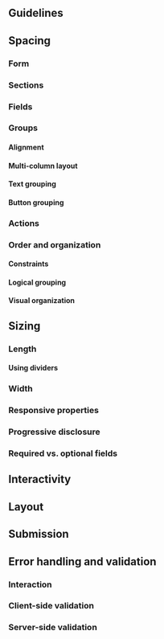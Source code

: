 ## Guidelines

## Spacing

### Form

### Sections

### Fields

### Groups

#### Alignment

#### Multi-column layout

#### Text grouping

#### Button grouping

### Actions

### Order and organization

#### Constraints

#### Logical grouping

#### Visual organization

## Sizing

### Length

#### Using dividers

### Width

### Responsive properties

### Progressive disclosure

### Required vs. optional fields

## Interactivity

## Layout

## Submission

## Error handling and validation

### Interaction

### Client-side validation

### Server-side validation
